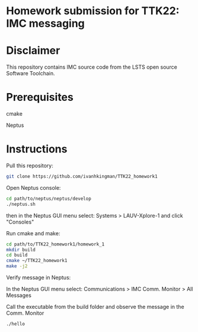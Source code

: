 # Homework submission for TTK22: IMC messaging

# Disclaimer

This repository contains IMC source code from the LSTS open source Software Toolchain.



# Prerequisites

cmake

Neptus


# Instructions

Pull this repository:

```bash
git clone https://github.com/ivanhkingman/TTK22_homework1
```

Open Neptus console:

```bash
cd path/to/neptus/neptus/develop
./neptus.sh
```

then in the Neptus GUI menu select: Systems > LAUV-Xplore-1 and click "Consoles"

Run cmake and make:

```bash
cd path/to/TTK22_homework1/homework_1
mkdir build
cd build
cmake ~/TTK22_homework1
make -j2
```

Verify message in Neptus:

In the Neptus GUI menu select: Communications > IMC Comm. Monitor > All Messages

Call the executable from the build folder and observe the message in the Comm. Monitor

```bash
./hello
```

